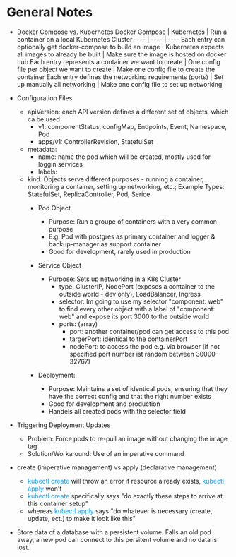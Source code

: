 # General Notes

* Docker Compose vs. Kubernetes
    Docker Compose | Kubernetes | Run a container on a local Kubernetes Cluster
    ---- | ---- | ----
    Each entry can optionally get docker-compose to build an image | Kubernetes expects all images to already be built | Make sure the image is hosted on docker hub
    Each entry represents a container we want to create | One config file per object we want to create | Make one config file to create the container
    Each entry defines the networking requirements (ports) | Set up manually all networking | Make one config file to set up networking

* Configuration Files
    * apiVersion: each API version defines a different set of objects, which ca be used
        * v1: componentStatus, configMap, Endpoints, Event, Namespace, Pod
        * apps/v1: ControllerRevision, StatefulSet
    * metadata:
        * name: name the pod which will be created, mostly used for loggin services
        * labels: 
    * kind: Objects serve different purposes - running a container, monitoring a container, setting up networking, etc.; Example Types: StatefulSet, ReplicaController, Pod, Serice
        * Pod Object
            * Purpose: Run a groupe of containers with a very common purpose
            * E.g. Pod with postgres as primary container and logger & backup-manager as support container
            * Good for development, rarely used in production

        * Service Object
            * Purpose: Sets up networking in a K8s Cluster
                * type: ClusterIP, NodePort (exposes a container to the outside world - dev only), LoadBalancer, Ingress
                * selector: Im going to use my selector "component: web" to find every other object with a label of "component: web" and expose its port 3000 to the outside world
                * ports: (array)
                    * port: another container/pod can get access to this pod 
                    * targerPort: identical to the containerPort
                    * nodePort: to access the pod e.g. via browser (if not specified port number ist random between 30000-32767)

        * Deployment:
            * Purpose: Maintains a set of identical pods, ensuring that they have the correct config and that the right number exists
            * Good for development and production
            * Handels all created pods with the selector field  

* Triggering Deployment Updates
    * Problem: Force pods to re-pull an image without changing the image tag
    * Solution/Workaround: Use of an imperative command

* create (imperative management) vs apply (declarative management)
    * <span style="color:#009eff">kubectl create</span> will throw an error if resource already exists, <span style="color:#009eff">kubectl apply</span> won't
    * <span style="color:#009eff">kubectl create</span> specifically says "do exactly these steps to arrive at this container setup"
    * whereas <span style="color:#009eff">kubectl apply</span> says "do whatever is necessary (create, update, ect.) to make it look like this"

* Store data of a database with a persistent volume. Falls an old pod away, a new pod can connect to this persitent volume and no data is lost.